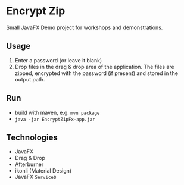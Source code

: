 Encrypt Zip
===========

Small JavaFX Demo project for workshops and demonstrations.

Usage
-----

1. Enter a password (or leave it blank)
2. Drop files in the drag & drop area of the application. The files are zipped,
encrypted with the password (if present) and stored in the output path.

Run
---

- build with maven, e.g. `mvn package`
- `java -jar EncryptZipFx-app.jar`

Technologies
------------

- JavaFX
 - Drag & Drop
 - Afterburner
 - ikonli (Material Design)
 - JavaFX `Service`s
